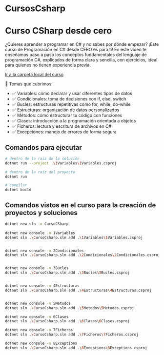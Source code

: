 # CursosCsharp

# Curso CSharp desde cero

¿Quieres aprender a programar en C# y no sabes por dónde empezar? ¡Este curso de Programación en C# desde CERO es para ti! En este video te enseñamos paso a paso los conceptos fundamentales del lenguaje de programación C#, explicados de forma clara y sencilla, con ejercicios, ideal para quienes no tienen experiencia previa.


[Ir a la carpeta local del curso](./CursoCSharp)


📘 Temas que cubrimos:

* ✅ Variables: cómo declarar y usar diferentes tipos de datos
* ✅ Condicionales: toma de decisiones con if, else, switch
* ✅ Bucles: estructuras repetitivas como for, while, do-while
* ✅ Estructuras: organización de datos personalizados
* ✅ Métodos: cómo estructurar tu código con funciones
* ✅ Clases: introducción a la programación orientada a objetos
* ✅ Ficheros: lectura y escritura de archivos en C#
* ✅ Excepciones: manejo de errores de forma segura

## Comandos para ejecutar 

```bash
# dentro de la raiz de la solución
dotnet run --project .\1Variables\1Variables.csproj

# dentro de la raiz del proyecto
dotnet run

# compilar 
dotnet build
```

## Comandos vistos en el curso para la creación de proyectos y soluciones

```bash
dotnet new sln -o CursoCSharp
 
dotnet new console -n 1Variables
dotnet sln .\CursoCsharp.sln add .\1Variables\1Variables.csproj


dotnet new console -n 2Condicionales
dotnet sln .\CursoCsharp.sln add .\2Condicionales\2Condicionales.csproj


dotnet new console -n 3Bucles
dotnet sln .\CursoCsharp.sln add .\3Bucles\3Bucles.csproj


dotnet new console -n 4Estructuras
dotnet sln .\CursoCsharp.sln add .\4Estructuras\4Estructuras.csproj


dotnet new console -n 5Metodos
dotnet sln .\CursoCsharp.sln add .\5Metodos\5Metodos.csproj

dotnet new console -n 6Clases
dotnet sln .\CursoCsharp.sln add .\6Clases\6Clases.csproj

dotnet new console -n 7Ficheros
dotnet sln .\CursoCsharp.sln add .\7Ficheros\7Ficheros.csproj

dotnet new console -n 8Exceptions
dotnet sln .\CursoCsharp.sln add .\8Exceptions\8Exceptions.csproj
```
